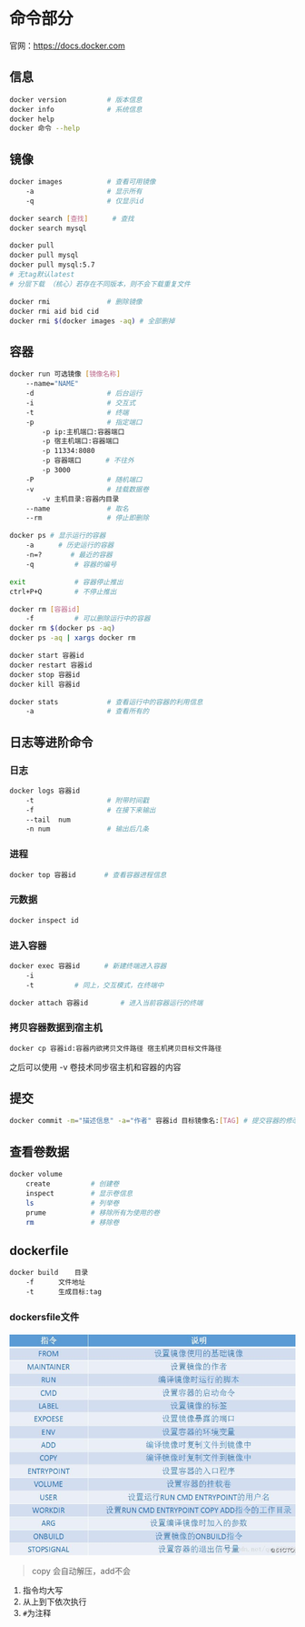 # 命令部分
官网：https://docs.docker.com
## 信息
```bash
docker version          # 版本信息
docker info             # 系统信息
docker help 
docker 命令 --help
```

## 镜像
```bash
docker images           # 查看可用镜像
    -a                  # 显示所有
    -q                  # 仅显示id
```
```bash
docker search [查找]      # 查找
docker search mysql
```
```bash
docker pull 
docker pull mysql
docker pull mysql:5.7
# 无tag默认latest
# 分层下载 （核心）若存在不同版本，则不会下载重复文件
```
```bash
docker rmi              # 删除镜像
docker rmi aid bid cid
docker rmi $(docker images -aq) # 全部删掉
```

## 容器
```bash
docker run 可选镜像 [镜像名称]
    --name="NAME"
    -d                  # 后台运行
    -i                  # 交互式
    -t                  # 终端
    -p                  # 指定端口
        -p ip:主机端口:容器端口
        -p 宿主机端口:容器端口
        -p 11334:8080   
        -p 容器端口      # 不往外
        -p 3000
    -P                  # 随机端口
    -v                  # 挂载数据卷
        -v 主机目录:容器内目录
    --name              # 取名
    --rm                # 停止即删除
```
```bash
docker ps # 显示运行的容器
    -a      # 历史运行的容器
    -n=?       # 最近的容器
    -q          # 容器的编号
```
```bash
exit            # 容器停止推出
ctrl+P+Q        # 不停止推出
```
```bash
docker rm [容器id]
    -f          # 可以删除运行中的容器
docker rm $(docker ps -aq)
docker ps -aq | xargs docker rm
```
```bash
docker start 容器id
docker restart 容器id
docker stop 容器id
docker kill 容器id
```
```bash
docker stats            # 查看运行中的容器的利用信息
    -a                  # 查看所有的
```

## 日志等进阶命令
### 日志
```bash
docker logs 容器id
    -t                  # 附带时间戳
    -f                  # 在接下来输出
    --tail  num
    -n num              # 输出后几条
```
### 进程
```bash
docker top 容器id       # 查看容器进程信息
```
### 元数据
```bash
docker inspect id
```
### 进入容器
```bash
docker exec 容器id      # 新建终端进入容器
    -i
    -t          # 同上，交互模式，在终端中
```
```bash
docker attach 容器id        # 进入当前容器运行的终端
```
### 拷贝容器数据到宿主机
```bash
docker cp 容器id:容器内欲拷贝文件路径 宿主机拷贝目标文件路径
```
之后可以使用 -v 卷技术同步宿主机和容器的内容

## 提交
```bash
docker commit -m="描述信息" -a="作者" 容器id 目标镜像名:[TAG] # 提交容器的修改，保存为一个镜像
```
## 查看卷数据
```bash
docker volume
    create          # 创建卷
    inspect         # 显示卷信息
    ls              # 列举卷
    prume           # 移除所有为使用的卷
    rm              # 移除卷
```
## dockerfile
```bash
docker build    目录
    -f      文件地址
    -t      生成目标:tag

```
### dockersfile文件
![img](./res/dockerfile_command.jpg)
> copy 会自动解压，add不会

1. 指令均大写
2. 从上到下依次执行
3. `#`为注释